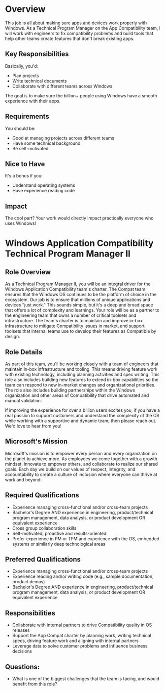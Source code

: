 
# Overview

This job is all about making sure apps and devices work properly with Windows. As a Technical Program Manager on the App Compatibility team, I will work with engineers to fix compatibility problems and build tools that help other teams create features that don't break existing apps.

## Key Responsibilities

Basically, you'd:
- Plan projects
- Write technical documents  
- Collaborate with different teams across Windows

The goal is to make sure the billion+ people using Windows have a smooth experience with their apps.

## Requirements

You should be:
- Good at managing projects across different teams
- Have some technical background
- Be self-motivated

## Nice to Have

It's a bonus if you:
- Understand operating systems
- Have experience reading code

## Impact

The cool part? Your work would directly impact practically everyone who uses Windows!



# Windows Application Compatibility Technical Program Manager II

## Role Overview
As a Technical Program Manager II, you will be an integral driver for the Windows Application Compatibility team's charter. The Compat team ensures that the Windows OS continues to be the platform of choice in the ecosystem. Our job is to ensure that millions of unique applications and devices "just work." This sounds simple, but it's a deep and broad space that offers a lot of complexity and learnings. Your role will be as a partner to the engineering team that owns a number of critical toolsets and infrastructure. The team's charter is to maintain and improve in-box infrastructure to mitigate Compatibility issues in market, and support toolsets that internal teams use to develop their features as Compatible by design.

## Role Details
As part of this team, you'll be working closely with a team of engineers that maintain in-box infrastructure and tooling. This means driving feature work with existing technology, including planning activities and spec writing. This role also includes building new features to extend in-box capabilities so the team can respond to new in-market changes and organizational priorities. The role also includes building partnerships within the Windows organization and other areas of Compatibility that drive automated and manual validation.

If improving the experience for over a billion users excites you, if you have a real passion to support customers and understand the complexity of the OS while working with a supportive and dynamic team, then please reach out. We'd love to hear from you!

## Microsoft's Mission
Microsoft's mission is to empower every person and every organization on the planet to achieve more. As employees we come together with a growth mindset, innovate to empower others, and collaborate to realize our shared goals. Each day we build on our values of respect, integrity, and accountability to create a culture of inclusion where everyone can thrive at work and beyond.

## Required Qualifications
- Experience managing cross-functional and/or cross-team projects
- Bachelor's Degree AND experience in engineering, product/technical program management, data analysis, or product development OR equivalent experience
- Cross group collaboration skills
- Self-motivated, proactive and results-oriented
- Prefer experience in PM or TPM and experience with the OS, embedded systems or similarly deep technological areas

## Preferred Qualifications
- Experience managing cross-functional and/or cross-team projects
- Experience reading and/or writing code (e.g., sample documentation, product demos)
- Bachelor's Degree AND experience in engineering, product/technical program management, data analysis, or product development OR equivalent experience

## Responsibilities
- Collaborate with internal partners to drive Compatibility quality in OS releases
- Support the App Compat charter by planning work, writing technical specs, driving feature work and aligning with internal partners
- Leverage data to solve customer problems and influence business decisions




## Questions:
- What is one of the biggest challenges that the team is facing, and would benefit from this role?
